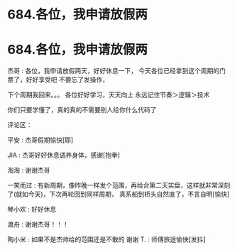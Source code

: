 # 684.各位，我申请放假两

# 684.各位，我申请放假两

杰哥 : 各位，我申请放假两天，好好休息一下， 今天各位已经拿到这个周期的门票了，好好享受吧 不要忘了发操作，

下个周期我回来。。。 各位好好学习，天天向上 永远记住节奏＞逻辑＞技术

你们只要学懂了，真的真的不需要别人给你什么代码了

评论区：

平安 : 杰哥假期愉快[耶]

JIA : 杰哥好好休息调养身体，感谢[抱拳]

淘淘 : 谢谢杰哥

一笑而过 : 有新周期，像昨晚一样发个范围，再给合第二天实盘，这样就非常深刻了(就如今天)，下次再轮回到同样周期， 真系船到桥头自然直了，不言自明[愉快]

琴小欢 : 好好休息

渡舟 : 谢谢杰哥！！！

陶小米 : 如果不是杰帅给的范围还是不敢的 谢谢 T. : 师傅旅途愉快[发抖]